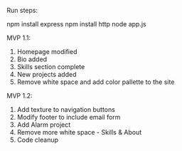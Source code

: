 Run steps:

npm install express
npm install http
node app.js

MVP 1.1:
1. Homepage modified 
2. Bio added 
3. Skills section complete
4. New projects added
5. Remove white space and add color pallette to the site

MVP 1.2:
1. Add texture to navigation buttons
2. Modify footer to include email form
3. Add Alarm project
4. Remove more white space - Skills & About
5. Code cleanup